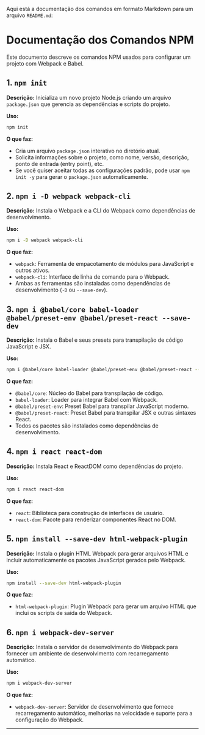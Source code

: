 Aqui está a documentação dos comandos em formato Markdown para um arquivo `README.md`:


# Documentação dos Comandos NPM

Este documento descreve os comandos NPM usados para configurar um projeto com Webpack e Babel.

## 1. `npm init`

**Descrição:** Inicializa um novo projeto Node.js criando um arquivo `package.json` que gerencia as dependências e scripts do projeto.

**Uso:**
```bash
npm init
```

**O que faz:**
- Cria um arquivo `package.json` interativo no diretório atual.
- Solicita informações sobre o projeto, como nome, versão, descrição, ponto de entrada (entry point), etc.
- Se você quiser aceitar todas as configurações padrão, pode usar `npm init -y` para gerar o `package.json` automaticamente.

## 2. `npm i -D webpack webpack-cli`

**Descrição:** Instala o Webpack e a CLI do Webpack como dependências de desenvolvimento.

**Uso:**
```bash
npm i -D webpack webpack-cli
```

**O que faz:**
- `webpack`: Ferramenta de empacotamento de módulos para JavaScript e outros ativos.
- `webpack-cli`: Interface de linha de comando para o Webpack.
- Ambas as ferramentas são instaladas como dependências de desenvolvimento (`-D` ou `--save-dev`).

## 3. `npm i @babel/core babel-loader @babel/preset-env @babel/preset-react --save-dev`

**Descrição:** Instala o Babel e seus presets para transpilação de código JavaScript e JSX.

**Uso:**
```bash
npm i @babel/core babel-loader @babel/preset-env @babel/preset-react --save-dev
```

**O que faz:**
- `@babel/core`: Núcleo do Babel para transpilação de código.
- `babel-loader`: Loader para integrar Babel com Webpack.
- `@babel/preset-env`: Preset Babel para transpilar JavaScript moderno.
- `@babel/preset-react`: Preset Babel para transpilar JSX e outras sintaxes React.
- Todos os pacotes são instalados como dependências de desenvolvimento.

## 4. `npm i react react-dom`

**Descrição:** Instala React e ReactDOM como dependências do projeto.

**Uso:**
```bash
npm i react react-dom
```

**O que faz:**
- `react`: Biblioteca para construção de interfaces de usuário.
- `react-dom`: Pacote para renderizar componentes React no DOM.

## 5. `npm install --save-dev html-webpack-plugin`

**Descrição:** Instala o plugin HTML Webpack para gerar arquivos HTML e incluir automaticamente os pacotes JavaScript gerados pelo Webpack.

**Uso:**
```bash
npm install --save-dev html-webpack-plugin
```

**O que faz:**
- `html-webpack-plugin`: Plugin Webpack para gerar um arquivo HTML que inclui os scripts de saída do Webpack.

## 6. `npm i webpack-dev-server`

**Descrição:** Instala o servidor de desenvolvimento do Webpack para fornecer um ambiente de desenvolvimento com recarregamento automático.

**Uso:**
```bash
npm i webpack-dev-server
```

**O que faz:**
- `webpack-dev-server`: Servidor de desenvolvimento que fornece recarregamento automático, melhorias na velocidade e suporte para a configuração do Webpack.

---


